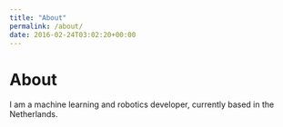 ```yaml
---
title: "About"
permalink: /about/
date: 2016-02-24T03:02:20+00:00
---
```




# About

I am a machine learning and robotics developer, currently based in the Netherlands.
